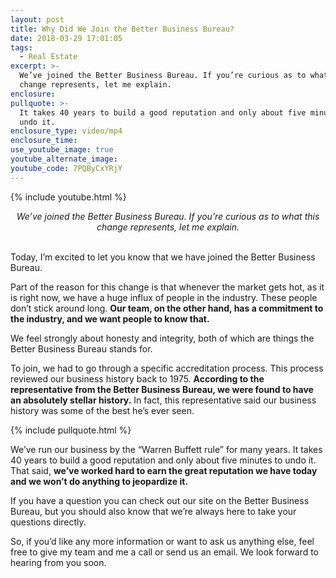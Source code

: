 ```yaml
---
layout: post
title: Why Did We Join the Better Business Bureau?
date: 2018-03-29 17:01:05
tags:
  - Real Estate
excerpt: >-
  We’ve joined the Better Business Bureau. If you’re curious as to what this
  change represents, let me explain.
enclosure:
pullquote: >-
  It takes 40 years to build a good reputation and only about five minutes to
  undo it.
enclosure_type: video/mp4
enclosure_time:
use_youtube_image: true
youtube_alternate_image:
youtube_code: 7PQByCxYRjY
---
```


{% include youtube.html %}

<center><em>We&rsquo;ve joined the Better Business Bureau. If you&rsquo;re curious as to what this change represents, let me explain.</em></center>

<center>&nbsp;</center>

Today, I’m excited to let you know that we have joined the Better Business Bureau.

Part of the reason for this change is that whenever the market gets hot, as it is right now, we have a huge influx of people in the industry. These people don’t stick around long. **Our team, on the other hand, has a commitment to the industry, and we want people to know that.**

We feel strongly about honesty and integrity, both of which are things the Better Business Bureau stands for.

To join, we had to go through a specific accreditation process. This process reviewed our business history back to 1975. **According to the representative from the Better Business Bureau, we were found to have an absolutely stellar history.** In fact, this representative said our business history was some of the best he’s ever seen.

{% include pullquote.html %}

We’ve run our business by the “Warren Buffett rule” for many years. It takes 40 years to build a good reputation and only about five minutes to undo it. That said, **we’ve worked hard to earn the great reputation we have today and we won’t do anything to jeopardize it.**

If you have a question you can check out our site on the Better Business Bureau, but you should also know that we’re always here to take your questions directly.

So, if you’d like any more information or want to ask us anything else, feel free to give my team and me a call or send us an email. We look forward to hearing from you soon.<br>
